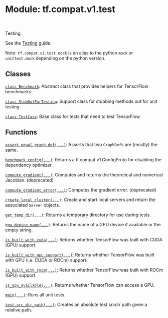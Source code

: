 <div itemscope itemtype="http://developers.google.com/ReferenceObject">
<meta itemprop="name" content="tf.compat.v1.test" />
<meta itemprop="path" content="Stable" />
</div>

# Module: tf.compat.v1.test


<table class="tfo-notebook-buttons tfo-api" align="left">
</table>



Testing.


See the [Testing](https://tensorflow.org/api_docs/python/tf/test) guide.

Note: `tf.compat.v1.test.mock` is an alias to the python `mock` or
`unittest.mock` depending on the python version.

## Classes

[`class Benchmark`](../../../tf/test/Benchmark.md): Abstract class that provides helpers for TensorFlow benchmarks.

[`class StubOutForTesting`](../../../tf/compat/v1/test/StubOutForTesting.md): Support class for stubbing methods out for unit testing.

[`class TestCase`](../../../tf/test/TestCase.md): Base class for tests that need to test TensorFlow.

## Functions

[`assert_equal_graph_def(...)`](../../../tf/compat/v1/test/assert_equal_graph_def.md): Asserts that two `GraphDef`s are (mostly) the same.

[`benchmark_config(...)`](../../../tf/test/benchmark_config.md): Returns a tf.compat.v1.ConfigProto for disabling the dependency optimizer.

[`compute_gradient(...)`](../../../tf/compat/v1/test/compute_gradient.md): Computes and returns the theoretical and numerical Jacobian. (deprecated)

[`compute_gradient_error(...)`](../../../tf/compat/v1/test/compute_gradient_error.md): Computes the gradient error. (deprecated)

[`create_local_cluster(...)`](../../../tf/test/create_local_cluster.md): Create and start local servers and return the associated `Server` objects.

[`get_temp_dir(...)`](../../../tf/compat/v1/test/get_temp_dir.md): Returns a temporary directory for use during tests.

[`gpu_device_name(...)`](../../../tf/test/gpu_device_name.md): Returns the name of a GPU device if available or the empty string.

[`is_built_with_cuda(...)`](../../../tf/test/is_built_with_cuda.md): Returns whether TensorFlow was built with CUDA (GPU) support.

[`is_built_with_gpu_support(...)`](../../../tf/test/is_built_with_gpu_support.md): Returns whether TensorFlow was built with GPU (i.e. CUDA or ROCm) support.

[`is_built_with_rocm(...)`](../../../tf/test/is_built_with_rocm.md): Returns whether TensorFlow was built with ROCm (GPU) support.

[`is_gpu_available(...)`](../../../tf/test/is_gpu_available.md): Returns whether TensorFlow can access a GPU.

[`main(...)`](../../../tf/test/main.md): Runs all unit tests.

[`test_src_dir_path(...)`](../../../tf/compat/v1/test/test_src_dir_path.md): Creates an absolute test srcdir path given a relative path.

